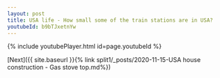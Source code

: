 ```yaml
---
layout: post
title: USA life - How small some of the train stations are in USA?
youtubeId: b9bTJxetnYw
---
```


{% include youtubePlayer.html id=page.youtubeId %}

[Next]({{ site.baseurl }}{% link split1/_posts/2020-11-15-USA house construction - Gas stove top.md%})
